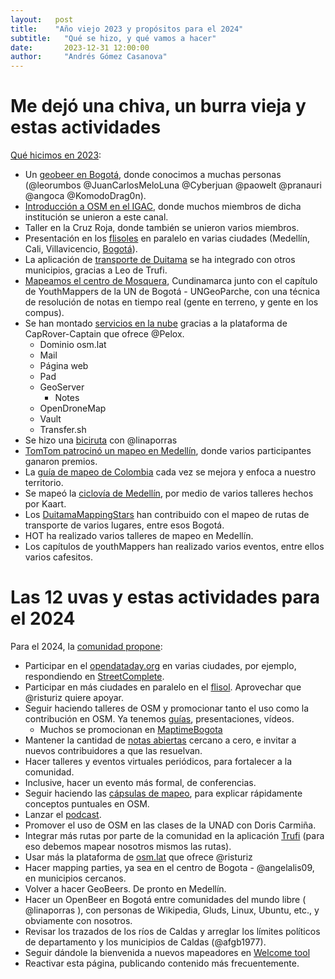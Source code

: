 ```yaml
---
layout:   post
title:    "Año viejo 2023 y propósitos para el 2024"
subtitle:   "Qué se hizo, y qué vamos a hacer"
date:       2023-12-31 12:00:00
author:     "Andrés Gómez Casanova"
---
```


# Me dejó una chiva, un burra vieja y estas actividades

[Qué hicimos en 2023](https://t.me/osmco/1/20598):

* Un [geobeer en Bogotá](https://www.meetup.com/maptime-bogota-colombia-osm/events/292605511/), donde conocimos a muchas personas (@leorumbos @JuanCarlosMeloLuna @Cyberjuan @paowelt @pranauri @angoca @KomodoDrag0n).
* [Introducción a OSM en el IGAC](https://twitter.com/igacColombia/status/1684702203699691521), donde muchos miembros de dicha institución se unieron a este canal.
* Taller en la Cruz Roja, donde también se unieron varios miembros.
* Presentación en los [flisoles](https://flisol.info/FLISOL2023/Colombia) en paralelo en varias ciudades (Medellín, Cali, Villavicencio, [Bogotá](https://www.meetup.com/maptime-bogota-colombia-osm/events/293104981/)).
* La aplicación de [transporte de Duitama](https://busboy.app/) se ha integrado con otros municipios, gracias a Leo de Trufi.
* [Mapeamos el centro de Mosquera](https://www.meetup.com/maptime-bogota-colombia-osm/events/293432063/), Cundinamarca junto con el capítulo de YouthMappers de la UN de Bogotá - UNGeoParche, con una técnica de resolución de notas en tiempo real (gente en terreno, y gente en los compus).
* Se han montado [servicios en la nube](https://pad.osm.lat/s/FTvJUqi9u) gracias a la plataforma de CapRover-Captain que ofrece @Pelox.
  * Dominio osm.lat
  * Mail
  * Página web
  * Pad
  * GeoServer
    * Notes 
  * OpenDroneMap
  * Vault
  * Transfer.sh
* Se hizo una [biciruta](https://www.meetup.com/maptime-bogota-colombia-osm/events/295827685/) con @linaporras 
* [TomTom patrocinó un mapeo en Medellín](https://www.facebook.com/groups/98009745459/posts/10160958289935460), donde varios participantes ganaron premios.
* La [guía de mapeo de Colombia](https://wiki.openstreetmap.org/wiki/ES:Colombia/Gu%C3%ADa_para_mapear) cada vez se mejora y enfoca a nuestro territorio.
* Se mapeó la [ciclovía de Medellín](https://wiki.openstreetmap.org/wiki/ES:Colombia/Proyecto-Ciclov%C3%ADas/Medell%C3%ADn), por medio de varios talleres hechos por Kaart.
* Los [DuitamaMappingStars](https://www.instagram.com/duitamamappingstars/) han contribuido con el mapeo de rutas de transporte de varios lugares, entre esos Bogotá.
* HOT ha realizado varios talleres de mapeo en Medellín.
* Los capítulos de youthMappers han realizado varios eventos, entre ellos varios cafesitos.

# Las 12 uvas y estas actividades para el 2024

Para el 2024, la [comunidad propone](https://t.me/osmco/1/20600):

* Participar en el [opendataday.org](OpenDataDay) en varias ciudades, por ejemplo, respondiendo en [StreetComplete](https://f-droid.org/packages/de.westnordost.streetcomplete.expert/).
* Participar en más ciudades en paralelo en el [flisol](https://flisol.info/FLISOL2023/Colombia). Aprovechar que @risturiz quiere apoyar.
* Seguir haciendo talleres de OSM y promocionar tanto el uso como la contribución en OSM. Ya tenemos [guías](https://teachosm.org/projects/), presentaciones, vídeos.
  * Muchos se promocionan en [MaptimeBogota](https://www.meetup.com/maptime-bogota-colombia-osm/)
* Mantener la cantidad de [notas abiertas](https://resultmaps.neis-one.org/osm-notes-country?c=Colombia) cercano a cero, e invitar a nuevos contribuidores a que las resuelvan.
* Hacer talleres y eventos virtuales periódicos, para fortalecer a la comunidad.
* Inclusive, hacer un evento más formal, de conferencias.
* Seguir haciendo las [cápsulas de mapeo](https://www.instagram.com/reel/C0YAdbrMrCs/), para explicar rápidamente conceptos puntuales en OSM.
* Lanzar el [podcast](https://pad.osm.lat/s/wchOABdzi).
* Promover el uso de OSM en las clases de la UNAD con Doris Carmiña.
* Integrar más rutas por parte de la comunidad en la aplicación [Trufi](https://www.trufi-association.org/) (para eso debemos mapear nosotros mismos las rutas).
* Usar más la plataforma de [osm.lat](osm.lat) que ofrece @risturiz
* Hacer mapping parties, ya sea en el centro de Bogota - @angelalis09, en municipios cercanos.
* Volver a hacer GeoBeers. De pronto en Medellín.
* Hacer un OpenBeer en Bogotá entre comunidades del mundo libre ( @linaporras ), con personas de Wikipedia, Gluds, Linux, Ubuntu, etc., y obviamente con nosotros.
* Revisar los trazados de los ríos de Caldas y arreglar los límites políticos de departamento y los municipios de Caldas (@afgb1977).
* Seguir dándole la bienvenida a nuevos mapeadores en [Welcome tool](https://welcome.osm.be/)
* Reactivar esta página, publicando contenido más frecuentemente.
